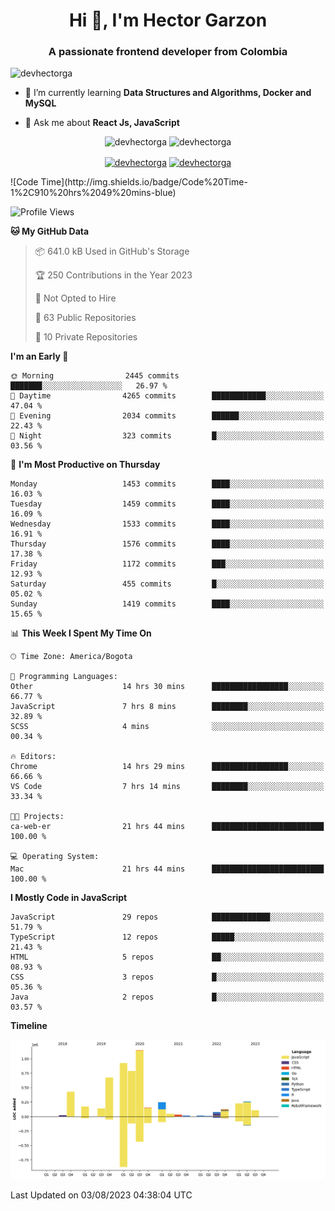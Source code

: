 <h1 align="center">Hi 👋, I'm Hector Garzon</h1>
<h3 align="center">A passionate frontend developer from Colombia</h3>

<p align="left"> <img src="https://komarev.com/ghpvc/?username=devhectorga" alt="devhectorga" /> </p>

- 🌱 I’m currently learning **Data Structures and Algorithms, Docker and MySQL**

- 💬 Ask me about **React Js, JavaScript**

<p align="center"> <img src="https://github-readme-stats.vercel.app/api?username=devhectorga&count_private=true&show_icons=true" alt="devhectorga" /> <img src="https://github-readme-stats.vercel.app/api/top-langs/?username=devhectorga&layout=compact" alt="devhectorga" /></p>

<p align="center">
<a href="https://twitter.com/devhectorga" target="blank"><img align="center" src="https://cdn.jsdelivr.net/npm/simple-icons@3.0.1/icons/twitter.svg" alt="devhectorga" height="20" width="20" /></a>
<a href="https://linkedin.com/in/devhectorga" target="blank"><img align="center" src="https://cdn.jsdelivr.net/npm/simple-icons@3.0.1/icons/linkedin.svg" alt="devhectorga" height="20" width="20" /></a>
</p>
<!--START_SECTION:waka-->
![Code Time](http://img.shields.io/badge/Code%20Time-1%2C910%20hrs%2049%20mins-blue)

![Profile Views](http://img.shields.io/badge/Profile%20Views-0-blue)

**🐱 My GitHub Data** 

> 📦 641.0 kB Used in GitHub's Storage 
 > 
> 🏆 250 Contributions in the Year 2023
 > 
> 🚫 Not Opted to Hire
 > 
> 📜 63 Public Repositories 
 > 
> 🔑 10 Private Repositories 
 > 
**I'm an Early 🐤** 

```text
🌞 Morning                2445 commits        ███████░░░░░░░░░░░░░░░░░░   26.97 % 
🌆 Daytime                4265 commits        ████████████░░░░░░░░░░░░░   47.04 % 
🌃 Evening                2034 commits        ██████░░░░░░░░░░░░░░░░░░░   22.43 % 
🌙 Night                  323 commits         █░░░░░░░░░░░░░░░░░░░░░░░░   03.56 % 
```
📅 **I'm Most Productive on Thursday** 

```text
Monday                   1453 commits        ████░░░░░░░░░░░░░░░░░░░░░   16.03 % 
Tuesday                  1459 commits        ████░░░░░░░░░░░░░░░░░░░░░   16.09 % 
Wednesday                1533 commits        ████░░░░░░░░░░░░░░░░░░░░░   16.91 % 
Thursday                 1576 commits        ████░░░░░░░░░░░░░░░░░░░░░   17.38 % 
Friday                   1172 commits        ███░░░░░░░░░░░░░░░░░░░░░░   12.93 % 
Saturday                 455 commits         █░░░░░░░░░░░░░░░░░░░░░░░░   05.02 % 
Sunday                   1419 commits        ████░░░░░░░░░░░░░░░░░░░░░   15.65 % 
```


📊 **This Week I Spent My Time On** 

```text
🕑︎ Time Zone: America/Bogota

💬 Programming Languages: 
Other                    14 hrs 30 mins      █████████████████░░░░░░░░   66.77 % 
JavaScript               7 hrs 8 mins        ████████░░░░░░░░░░░░░░░░░   32.89 % 
SCSS                     4 mins              ░░░░░░░░░░░░░░░░░░░░░░░░░   00.34 % 

🔥 Editors: 
Chrome                   14 hrs 29 mins      █████████████████░░░░░░░░   66.66 % 
VS Code                  7 hrs 14 mins       ████████░░░░░░░░░░░░░░░░░   33.34 % 

🐱‍💻 Projects: 
ca-web-er                21 hrs 44 mins      █████████████████████████   100.00 % 

💻 Operating System: 
Mac                      21 hrs 44 mins      █████████████████████████   100.00 % 
```

**I Mostly Code in JavaScript** 

```text
JavaScript               29 repos            █████████████░░░░░░░░░░░░   51.79 % 
TypeScript               12 repos            █████░░░░░░░░░░░░░░░░░░░░   21.43 % 
HTML                     5 repos             ██░░░░░░░░░░░░░░░░░░░░░░░   08.93 % 
CSS                      3 repos             █░░░░░░░░░░░░░░░░░░░░░░░░   05.36 % 
Java                     2 repos             █░░░░░░░░░░░░░░░░░░░░░░░░   03.57 % 
```



**Timeline**

![Lines of Code chart](https://raw.githubusercontent.com/devHectorGa/devHectorGa/master/assets/bar_graph.png)


 Last Updated on 03/08/2023 04:38:04 UTC
<!--END_SECTION:waka-->

